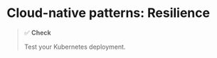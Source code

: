 # Cloud-native patterns: Resilience

<!-- In the course of this lab and the following ones we will gradually improve our rudimentary SplitDim web app into a fully fledged cloud native app that is stateless, scalable and resilient. Recall, SplitDim helps groups of people keep track of money transfers between themselves and clear debts.  -->

<!-- ![SplitDim logo, generated by logoai.com.](/99-labs/fig/splitdim-logo.png) -->

<!-- Currently the app uses a local database maintained in memory: we know that this is not safe under scaling and restarting pods. The below tasks guide you in making the web app stateless by state externalization. The tasks are followed by tests; absolve each to complete the lab. -->

<!-- ## Table of Contents -->

<!-- 1. [Preliminaries](#preliminaries) -->
<!-- 2. [A key-value store client](#a-key-value-store-client) -->
<!-- 3. [A persistent datalayer](#a-key-value-store-datalayer) -->
<!-- 4. [Deploy to Kubernetes](#deploy-to-kubernetes) -->

<!-- ## Preliminaries -->

<!-- Recall, SplitDim is a web app that lets groups of people keep track of who owns who. The web service implements the following API endpoints: -->
<!-- - `GET: /`: a static HTML/JS artifact that you can use to interact with the app from a browser, -->
<!-- - `POST: /api/transfer`: register a transfer between two users of a given amount, -->
<!-- - `GET: /api/accounts`: return the list of current balances for each registered user, -->
<!-- - `GET: /api/clear`: return the list of transfers that would allow users to clear their debts, and -->
<!-- - `GET: /api/reset`: reset all balances to zero. -->

<!-- The data layer is currently rather primitive, maintaining the entire account database in memory: -->

<!-- ``` go -->
<!-- type Account struct { -->
<!--     // The name of the account holder. -->
<!--     Holder string `json:"holder"` -->
<!--     // Current balance. -->
<!--     Balance int `json:"balance"` -->
<!-- } -->

<!-- type localDB struct { -->
<!--     // accounts maintains the balance for each user name -->
<!--     accounts map[string]int -->
<!--     // The read-write mutex makes sure concurrent access is safe. -->
<!--     mu sync.RWMutex -->
<!-- } -->

<!-- // NewDataLayer creates a new database of accounts. -->
<!-- func NewDataLayer() api.DataLayer { -->
<!--     return &localDB{accounts: make(map[string]int)} -->
<!-- } -->
<!-- ``` -->

<!-- This is not ideal for a number of reasons: -->
<!-- - first, pods in Kubernetes are ephemeral: once the `splitdim` Deployment is restarted for some reason all internal state of all the pods, together with the account database, is lost (*persistence*), -->
<!-- - second, we cannot scale the web app, as the accounts database would then be split across the pods' in-memory databases, leading to inconsistent state (*scalability*). -->

<!-- Cloud native apps are, in contrast, stateless, storing all *resource state* in a safe persistent external database (*immutability*). We provide a barebones key-value store called `KVstore` (see `/99-labs/code/kvstore`) for this purpose. The key-value store exposes a simple API: -->
<!-- - the database stores a list of key-value pairs, where keys are represented as strings and value are represented as versioned strings; recall, versions are used to ensure eventual consistency: -->
<!--   ```go -->
<!--   type VersionedKeyValue struct { -->
<!--       Key string `json:"key"` -->
<!--       VersionedValue -->
<!--   } -->

<!--   type VersionedValue struct { -->
<!--       Value   string `json:"value"` -->
<!--       Version int    `json:"version"` -->
<!--   } -->
<!--   ``` -->
<!-- - `POST: /api/get, body: "key"`: get versioned value for the key given in the HTTP request body; -->
<!-- - `POST: /api/put, body: {"key":"key", "value":"value", "version":version}`: insert the key-value pair (only if the current version equals the specified version); -->
<!-- - `GET: /api/reset`: remove all key-value pairs from the store; -->
<!-- - `GET: /api/list`: list the stored versioned key-value pairs. -->

<!-- The key-value store persists the store into a transaction log that is by default created at `/tmp/translog.log` and restores the store on startup from the persisted log. -->

<!-- Make sure to familiarize yourself with the workings of `kvstore`:  -->
<!-- - start the key-value store: the server will listen at `localhost:8081`: -->
<!--   ```shell -->
<!--   cd /99-labs/code/kvstore -->
<!--   go run kvstore.go  -->
<!--   ``` -->
<!-- - insert the key-value pair `key1=1` at version 0 into the store: -->
<!--   ```shell -->
<!--   curl -X POST -H "Content-Type: application/json" --data '{"key":"key1","value":"1","version":0}' http://localhost:8081/api/put -->
<!--   ``` -->
<!-- - reinserting the same key with a different value `key1=2` at the same version 0 will fail, since the version in the store is now 1: -->
<!--   ```shell -->
<!--   curl -i -X POST -H "Content-Type: application/json" --data '{"key":"key1","value":"2","version":0}' http://localhost:8081/api/put -->
<!--   HTTP/1.1 428 Precondition Required -->
<!--   ``` -->
<!-- - query the currently stored value and version in the database for `key1`: -->
<!--   ```shell -->
<!--   curl -X POST -H "Content-Type: application/json" --data '"key1"' http://localhost:8081/api/get -->
<!--   {"value":"1","version":1} -->
<!--   ``` -->
<!-- - insert the new value with the new version and then list the entire content of the database: -->
<!--   ``` shell -->
<!--   curl -i -X POST -H "Content-Type: application/json" --data '{"key":"key1","value":"2","version":1}' http://localhost:8081/api/put -->
<!--   curl --request GET http://localhost:8081/api/list -->
<!--   [{"key":"key1","value":"2","version":2}] -->
<!--   ``` -->
<!-- - restarting the key-value store will restore the database from the transaction log -->
<!--   ```shell -->
<!--   ^-C -->
<!--   go run kvstore.go  -->
<!--   kvstore.go:120: Using transaction log in "/tmp/translog.log" -->
<!--   filelog.go:26: Opening/creating transaction log in file /tmp/translog.log -->
<!--   Read-events: New event transactionlog.Event{Sequence:0x1, Type:"put", Value:"{\"key\":\"key1\",\"value\":\"1\",\"version\":0}"} -->
<!--   Read-events: New event transactionlog.Event{Sequence:0x2, Type:"put", Value:"{\"key\":\"key1\",\"value\":\"2\",\"version\":1}"} -->
<!--   kvstore.go:183: Starting HTTP server at :8081 -->
<!--   ``` -->
<!-- - clear the database: -->
<!--   ```shell -->
<!--   curl --request GET http://localhost:8081/api/reset -->
<!--   ``` -->

<!-- # A key-value store client -->

<!-- Currently, querying the key-value store is somewhat cumbersome, since we have to marshal Go types to JSON before making each call, then make the actual HTTP call to the key-value store server, remembering that `get` is implemented as a HTTP POST request whole `list` and `reset` use HTTP GET, and then again unmarshaling the result into an appropriate Go struct, check errors, etc. This gets boring (and error-prone) very soon. -->

<!-- Wouldn't it be nice to just call the key-value store through a client library that would expose the entire key-value store API as simple-to-use Go functions, and then do the heavy lifting in the background? Wouldn't it be even nicer, if the key-value store itself would provide that client library? -->

<!-- This what we are going to implement next. Enter the directory of the key-value store (`99-labs/code/kvstore`) and consider the `client` package in `/pkg/client/`. This already contains the below API (see `api.go`), which we should implement, and a set of tests (see `client_test.go`) that we will want eventually to pass. -->

<!-- ``` go -->
<!-- package client -->

<!-- import "kvstore/pkg/api" -->

<!-- // Client is a generic client interface to the key-value store. -->
<!-- type Client interface { -->
<!-- 	// Get returns the the value and version stored for the given key, or an error if something goes wrong. -->
<!-- 	Get(key string) (api.VersionedValue, error) -->
<!-- 	// Put tries to insert the given key-value pair with the specified version into the store. -->
<!-- 	Put(vkv api.VersionedKeyValue) error -->
<!-- 	// List returns all values stored in the database. -->
<!-- 	List() ([]api.VersionedKeyValue, error) -->
<!-- 	// Reset removes all key-value pairs. -->
<!-- 	Reset() error -->
<!-- } -->
<!-- ``` -->

<!-- Your task is to implement this interface. Some help: -->
<!-- 1. Open a new file, say, `client.go`, declare that the file belongs to the `client` package, and add some necessary package imports: -->
<!--    ``` go -->
<!--    package client -->
   
<!--    import ( -->
<!--        "bytes" -->
<!--        "encoding/json" -->
<!--        "fmt" -->
<!--        "log" -->
<!--        "net/http" -->
   
<!--        "kvstore/pkg/api" -->
<!--    ) -->
<!--    ``` -->

<!-- 2. Create a struct, this will become the implementation of the `Client` interface when we add all the methods specified in the interface. The single field called `url` in the `client` struct will store the URL where the key-value store server is available. Note that `client` will *not* be exported from the package: -->
<!--    ``` go -->
<!--    type client struct { -->
<!--        url string -->
<!--    } -->
<!--    ``` -->

<!-- 3. Create a constructor. Recall, this entails writing a `NewClient` function that takes the arguments necessary to instantiate the `client` struct (currently, this will be the address:port of the key-value store server), constructs the struct, and then *returns a pointer to the struct*. This makes sore that the caller of our `NewClient` function can  call only the methods exposed by the `Client` interface on the returned pointer, but nothing else: -->
<!--    ``` go -->
<!--    func NewClient(addr string) Client { -->
<!--        return &client{url: "http://" + addr} -->
<!--    } -->
<!--    ``` -->

<!-- 4. At this point, we are ready to actually implement the `Client` interface. Let us add the implementation of the `get` method first; recall, this receives a string key as an argument and returns the corresponding key and version as an `api.VersionedValue`: -->
<!--    ``` go -->
<!--    // Get returns the the value and version stored for the given key, or an error if something goes wrong. -->
<!--    func (c *client) Get(key string) (api.VersionedValue, error) {  -->
<!--        // this will package the requested key into the body of the HTTP request -->
<!--        body := []byte(fmt.Sprintf("\"%s\"", key)) -->
   
<!--        ... -->
<!--    } -->
<!--    ``` -->

<!--    The function itself will have to perform the following steps: -->
<!--    - make a HTTP POST call to the HTTP server at the url `c.url` and the API endpoint `/api/get`: -->
<!--      ```go -->
<!--      r, err := http.Post(c.url+"/api/get", "application/json", bytes.NewReader(body)) -->
<!--      ``` -->
<!--    - return an empty `api.VersionedValue{}` and an error if something goes wrong, -->
<!--    - check if the return status is 200 (`http.StatusOK`) and return an empty `api.VersionedValue{}` and an error if not, -->
<!--    - unmarshal the HTTP response body into a value of type `api.VersionedValue` and return an empty `api.VersionedValue{}` and an error if something goes wrong, -->
<!--    - return the unpacked value and a `nil` error. -->

<!-- 4. Implement the `put` method next; recall, this function receives a tuple of a key, value and version as value of type `api.VersionedKeyValue` and tries to insert it into the key-value store: -->
<!--    ``` go -->
<!--    // Put tries to insert the given key-value pair with the specified version into the store. -->
<!--    func (c *client) Put(vkv api.VersionedKeyValue) error { -->
   
<!--        ... -->
<!--    } -->
<!--    ``` -->

<!--    The function itself will have to perform the following steps: -->
<!--    - marshal argument `vkv` into JSON and return the error if something goes wrong, -->
<!--    - make a HTTP POST call to the API endpoint `/api/put` (don't forget to prefix the URL with the server address, `c.url`), encoding the JSON as a request body, -->
<!--    - return an error if something went wrong or the response status is not HTTP 200, -->
<!--    - return a `nil` error. -->

<!-- 4. Implement the `list` method; recall, this function returns the list of all key-value-version tuples as a slice of type `[]api.VersionedKeyValue` -->
<!--    ``` go -->
<!--    // List returns all values stored in the database. -->
<!--    func (c *client) List() ([]api.VersionedKeyValue, error) { -->
<!--        ... -->
<!--    } -->
<!--    ``` -->

<!--    The function will have to perform the following steps: -->
<!--    - make a HTTP GET call to the API endpoint `/api/list` -->
<!--    - return an empty slice and an error if something went wrong or the response status is not HTTP 200, -->
<!--    - unmarshal the response body (a JSON byte slice) into a value of type `[]api.VersionedKeyValue`, -->
<!--    - return an empty slice and an error if something went wrong, -->
<!--    - return the unmarshaled value and a nil error. -->

<!-- 5. Finally, implement the `reset` method, which, recall, will remove all key-value pairs from the store: -->
<!--    ``` go -->
<!--    // Reset removes all key-value pairs. -->
<!--    func (c *client) Reset() error { -->
<!--        ... -->
<!--    } -->
<!--    ``` -->

<!--    The function is very simple: make a HTTP GET call to the the API endpoint `/api/reset` and return an error if the status is not HTTP 200. -->
   
<!-- And that is all. At this point, we would have a `kvstore/pkg/client` library of functions that any code that wants to talk to the key-value store can import and use it right away without having to worry about marshaling/unmarshaling parameters in/out from the HTTP requests/responses. -->

<!-- > ✅ **Check** -->
<!-- > -->
<!-- > Run the below test in `99-labs/code/kvstore` to check whether you have successfully completed the exercise. If all goes well, you should see the output `PASS`. -->
<!-- > ``` sh -->
<!-- > go test ./pkg/client/... -v -->
<!-- > PASS -->
<!-- > ``` -->
<!-- > You don't have to start the key-value store server for the test to run: the test will conveniently fire up a server for you and deletes it once ready. -->

<!-- # A key-value store datalayer -->

<!-- So let us write a key-value store datalayer for our SplitDim web app. Recall, the current version keeps the accounts in memory; now we want to move this *resource state* into the key-value store. We app will have to talk a lot to the key-value store; luckily, this will be significantly simpler thanks to the client library we have just developed. -->

<!-- 1. Enter the directory under `99-labs/code/splitdim`. Make sure all tests from the previous lab pass at this point. -->

<!-- 2. Next, we have to make our package imports right.  -->

<!--    In particular, we are going to use the key-value store client library so we will have to add that to the dependencies of `splitdim`, and since the key-value store uses the `transactionlog` package we have an implicit dependency to that too, and we also need to add the necessary "replace" rules to make sure Go finds our modules in the local file system (note that transitive dependencies are usually handled by Go automatically, but this time we need to do this manually due to the "replace" rules): -->
<!--    ``` shell -->
<!--    go get kvstore -->
<!--    go mod edit -replace kvstore=../kvstore -->
<!--    go get transactionlog -->
<!--    go mod edit -replace transactionlog=../transactionlog -->
<!--    go mod tidy -->
<!--    go mod vendor -->
<!--    ``` -->
   
<!--    This will throw some errors along the way, but the eventual `go mod tidy` will get everything right -->

<!--    > **Note** -->
<!--    >  -->
<!--    > The final `go mod vendor` makes sure that all dependencies get copied into the local `vendor/` directly, which will greatly building the container image later. -->

<!-- 3. Since we are going to implement multiple data layers side by side, we need a way to select among them (*manageability*) when starting the app. We will use two environment variables for that purpose: -->

<!--    ``` go -->
<!--    // KVStoreMode defines the data layer mode (local/redis/kvstore). -->
<!--    var KVStoreMode = "local" -->
   
<!--    // KVStoreAddr stores the key-value store address as a DNS domain name or IP address. -->
<!--    var KVStoreAddr = "localhost:8001" -->
<!--    ``` -->

<!--    Then, as the `main` function starts we read the environment variables and initialize the datalayer based on the current setting.  -->
   
<!--    ``` go -->
<!--    var db api.DataLayer -->

<!--    func main() { -->
       
<!--        if os.Getenv("KVSTORE_MODE") != "" { -->
<!--            KVStoreMode = os.Getenv("KVSTORE_MODE") -->
<!--        } -->
<!--        if os.Getenv("KVSTORE_ADDR") != "" { -->
<!--            KVStoreAddr = os.Getenv("KVSTORE_ADDR") -->
<!--        } -->
       
<!--        switch KVStoreMode { -->
<!--        case "kvstore": -->
<!--            log.Printf("Using the kvstore datalayer using kvstore %q", KVStoreAddr) -->
<!--            db = kvstore.NewDataLayer(KVStoreAddr) -->
<!--        case "local": -->
<!--            fallthrough -->
<!--        default: -->
<!--            log.Println("Using the local datalayer") -->
<!--            db = local.NewDataLayer() -->
<!--        } -->
<!--        ... -->
<!--    } -->
<!--    ``` -->
   
<!--    The `local` datalayer will start as the default, but starting the app with `KVSTORE_MODE=kvstore go run main.go` will start the key-value store datalyer instead (once we get to write it). -->

<!-- 4. Create a new (sub)package under `pkg/db/kvstore`; this will implement the data layer of the web app with the account database moved to the key-value store. -->

<!--    ``` go -->
<!--    package kvstore -->
   
<!--    import ( -->
<!--        "fmt" -->
<!--        "log" -->
<!--        "strconv" -->
   
<!--        clientapi "kvstore/pkg/api" -->
<!--        "kvstore/pkg/client" -->
   
<!--        "splitdim/pkg/api" -->
<!--    ) -->
<!--    ``` -->
   
<!--    Some explanation: first we import some standard Go libs, that's completely normal. Then we import the key-value store API and client packages; recall, we will use these to actually talk to the key-value store. Then we implement our own API. A small caveat: we would have two packages in the local namespace called `api` (one for the key-value store client library and another one for our own API): to remove the name-clash we alias the package import from `kvstore/pkg/api` using the shorthand name `clientapi`. This will nicely distinguish the two API packages. -->

<!-- 5. Create a struct that will hold the new data layer. -->

<!--    ``` go -->
<!--    type kvstore struct { -->
<!--        client.Client -->
<!--    } -->
   
<!--    // NewDataLayer creates a new database of scores. -->
<!--    func NewDataLayer(kvStoreAddr string) api.DataLayer { -->
<!--        return &kvstore{Client: client.NewClient(kvStoreAddr)} -->
<!--    } -->
<!--    ``` -->

<!--    A small trick: the `kvstore` struct embeds the key-value store client: `type kvstore struct { client.Client }`. Recall, composition in Go is extremely powerful, since from this point all the methods defined on the embedded client are also callable on the `kvstore` that embeds is, that is, instead of calling the tedious `kvstore.client.Get(...)` we can shortcut to `kvstore.Get(...)` and things will just magically work. -->

<!-- 6. Next we write a simple helper called `setBalance`, which will simplify the process of writing a new balance into the key-value store.  -->

<!--    ``` go -->
<!--    func (db *kvstore) setBalance(user string, amount int) error { ... } -->
<!--    ``` -->

<!--    Recall: setting a new balance `amount` is a sequence of a consecutive e `get` to obtain the current `balance` plus the version from the key-value store, followed by a `put(balance+amount)` to set the new balance. It is completely normal for the `put` to fail: this happens when another `splitdim` instance (when we scale the app out to several pods) has made a concurrent transaction between the `get` and the `put` call. -->

<!--    The `setBalance` function therefore performs the following steps: -->
<!--    - call `db.Get(user)` to obtain the current balance for the user (and handle errors!), -->
<!--    - increase/decrease (based on whether the argument `amount` is positive or negative) the balance of the user: -->
<!--      ```go -->
<!--      balance, _ := strconv.Atoi(vv.Value) -->
<!--      vv.Value = fmt.Sprintf("%d", balance+amount) -->
<!--      vkv := clientapi.VersionedKeyValue{user, vv} -->
<!--      ``` -->
<!--    - call `db.Put(vkv)` to upload the new balance to the key-value store and return an error if this fails, -->
<!--    - return a `nil` error to indicate that the balance has been set. -->

<!-- 7. Write the `Transfer` function: recall, this function moves `t.Amount` from `t.Sender` to `t.Receiver`: -->
<!--    ```go -->
<!--    func (db *kvstore) Transfer(t api.Transfer) error { ... } -->
<!--    ``` -->

<!--    The function performs the following steps: -->
<!--    - make a quick sanity check: return an "invalid transfer" error if the `Sender` or the `Receiver` field of the transfer argument `t` is empty, -->
<!--    - call the `db.setBalance(t.Sender, t.Amount)` *in an infinite loop until it succeeds without an error* to remove `t.Amount` from the balance of `t.Sender`, -->
<!--    - call the `db.setBalance(t.Receiver, -t.Amount)` *in an infinite loop until it succeeds without an error* to add `t.Amount` to the balance of `t.Receiver`. -->

<!--    > **Warning** -->
<!--    >  -->
<!--    > Don't do this in real-life: if the first `setBalance` call succeeds but the second fails for some reason, then we get a halfway applied transaction: we have already removed the amount from the balance of the sender but failed to add it to the balance of the reviewer. This will then make it impossible to clear the debts and leaves the database in an inconsistent state.  -->
<!--    > -->
<!--    > In a real-life application these two steps should be performed as a single *transaction*; since our key-value store does not implement transactions for simplicity we spare this step for now.  -->

<!-- 8. Write the `AccountList` function: recall, this function will return the list of all accounts as pairs of a holder and a balance: -->
<!--    ```go -->
<!--    func (db *kvstore) AccountList() ([]api.Account, error) { ... } -->
<!--    ``` -->

<!--    The function performs the following steps: -->
<!--    - list the key-value store to get all the accounts: `accounts, err := db.List()` (and handle errors!), -->
<!--    - create an slice that we will return: `ret := []api.Account{}` -->
<!--    - iterate through `accounts` and for each item first convert the value (the balance) to an int using `strconv.Atoi` and then add a new account to the returned list: `ret = append(ret, api.Account{key, balance})`, -->
<!--    - return the resultant slice `ret` and a nil error. -->

<!-- 8. Our most problematic call was  `Clear`: recall, this function returns the minimal list of transfers that allow our users to clear all debts.  -->
<!--    ```go -->
<!--    func (db *kvstore) Clear() ([]api.Transfer, error) { ... } -->
<!--    ``` -->

<!--    The function itself is not that complex: we again need to list the account database from the key-value store, convert it into a `make(map[string]int)`, and then reuse the same algorithm as in the previous lab to obtain the list of transfers.  -->

<!--    > **Note** -->
<!--    >  -->
<!--    > Since we seem to be reusing the same algorithm from the previous lab to perform the "clearing", we can even move that functionality out into a separate package (say, `splitdim/pkg/clear`) and call that lib every time we want to obtain the transfer list. The signature of the function could be, say: -->
<!--    > ```go -->
<!--    > // Clear clears the debts for the accounts given as argument. Meanwhile, it updates "accounts", so always pass a copy to this function. -->
<!--    > func Clear(accounts map[string]int) ([]api.Transfer, error) { ... } -->
<!--    > ``` -->
<!--    >  -->
<!--    > Feel free to experiment with this package. -->

<!-- 9. Finally, the `Reset` function if the data layer is so simple that we reproduce it below verbatim: -->
<!--    ```go -->
<!--    // Reset sets all balances to zero. -->
<!--    func (db *kvstore) Reset() error { -->
<!--        	return db.Client.Reset() -->
<!--    } -->
<!--    ``` -->

<!--    This is thanks to the key-client library we have written above! Sometimes it is worth doing some extra work to make our lives easier later! -->

<!--    > **Note** -->
<!--    >  -->
<!--    > Calling `db.Reset()` above would not work. Remember, `kvstore` embeds the key-value store client and, curiously, in this case both the embedding struct `kvstore` (of the `Datalayer` interface) and the embedded `Client` interface implements a `Reset` function. If we called `db.Reset()` directly in the outer object then we would recursively call ourselves in an infinite loop. Calling `db.Client.Reset()` makes sure that we call the `Reset` function of the embedded object. -->

<!-- If all goes well (and all compile errors are taken care of), then we can make a local test: -->
<!-- - start the key-value store in a new terminal: -->
<!--   ```shell -->
<!--   cd 99-labs/code/kvstore -->
<!--   go run kvstore.go  -->
<!--   server.go:184: Starting HTTP server at :8081 -->
<!--   ``` -->
<!-- - start the `splitdim` app: note the environment variables passed in to the app so that it actually starts with our shiny new key-value store data layer that will talk to the key-value store: -->
<!--   ```shell -->
<!--   KVSTORE_MODE=kvstore KVSTORE_ADDR=localhost:8081 go run main.go -->
<!--   ``` -->
<!-- - perform some transactions and check the results: -->
<!--   ```shell -->
<!--   export EXTERNAL_IP=localhost -->
<!--   export EXTERNAL_PORT=8080 -->
<!--   curl -H "Content-Type: application/json" --request POST --data '{"sender":"a","receiver":"b","amount":1}' http://${EXTERNAL_IP}:${EXTERNAL_PORT}/api/transfer -->
<!--   curl -H "Content-Type: application/json" --request POST --data '{"sender":"b","receiver":"c","amount":1}' http://${EXTERNAL_IP}:${EXTERNAL_PORT}/api/transfer -->
<!--   curl http://${EXTERNAL_IP}:${EXTERNAL_PORT}/api/clear -->
<!--   [{"sender":"c","receiver":"a","amount":1}] -->
<!--   ``` -->

<!-- > ✅ **Check** -->
<!-- > -->
<!-- > Run the below test in `99-labs/code/splitdim` to check whether you have successfully completed the exercise. If all goes well, you should see the output `PASS`. -->
<!-- > ``` sh -->
<!-- > go test ./... --tags=httphandler,api,localconstructor,reset,transfer,accounts,clear -v -->
<!-- > PASS -->
<!-- > ``` -->
<!-- > Note that the splitdim app and the key-value must both run for the tests to pass -->

<!-- ## Deploy to Kubernetes -->

<!-- Once the local tests run, we can actually deploy the application to Kubernetes. To simplify this, we package the manifests necessary to build the container image for the key-value store and deploy it to Kubernetes; your job will be to build, deploy and expose the `splitdim` web app component.  -->

<!-- 1. Make sure that Kubernetes is running (`minikube start`) and the Minikube load-balancer is functional (`minikube tunnel` is running in a terminal). -->

<!-- 2. Build the `kvstore` image. This will make the container image available in the container registry of Minikube with the name `localhost/kvstore`: -->
<!--    ```shell -->
<!--    cd 99-labs/code/kvstore -->
<!--    go mod vendor -->
<!--    minikube image build -t kvstore -f deploy/Dockerfile . -->
<!--    ``` -->

<!-- 3. Deploy the key-value store to Kubernetes. -->
<!--    ```shell -->
<!--    cd 99-labs/code/kvstore -->
<!--    kubectl apply -f deploy/kubernetes-statefulset.yaml -->
<!--    ``` -->

<!-- 4. Re-build the `splitdim` image (you should have the `Dockerfile` readily available from the previous lab): -->
<!--    ```shell -->
<!--    cd 99-labs/code/splitdim -->
<!--    go mod vendor -->
<!--    minikube image build -t kvstore -f deploy/Dockerfile . -->
<!--    ``` -->

<!-- 5.  -->



> ✅ **Check**
> 
> Test your Kubernetes deployment. 

<!-- Local Variables: -->
<!-- mode: markdown; coding: utf-8 -->
<!-- auto-fill-mode: nil -->
<!-- visual-line-mode: 1 -->
<!-- markdown-enable-math: t -->
<!-- End: -->
